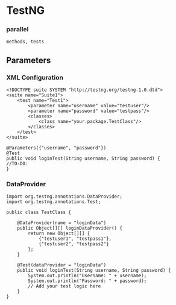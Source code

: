 # TestNG
### parallel
    methods, tests
## Parameters
### XML Configuration
    <!DOCTYPE suite SYSTEM "http://testng.org/testng-1.0.dtd">
    <suite name="Suite1">
        <test name="Test1">
            <parameter name="username" value="testuser"/>
            <parameter name="password" value="testpass"/>
            <classes>
                <class name="your.package.TestClass"/>
            </classes>
        </test>
    </suite>

    @Parameters({"username", "password"})
    @Test
    public void loginTest(String username, String password) {
    //TO-DO:
    }

### DataProvider
    import org.testng.annotations.DataProvider;
    import org.testng.annotations.Test;

    public class TestClass {
    
        @DataProvider(name = "loginData")
        public Object[][] loginDataProvider() {
            return new Object[][] {
                {"testuser1", "testpass1"},
                {"testuser2", "testpass2"}
            };
        }
    
        @Test(dataProvider = "loginData")
        public void loginTest(String username, String password) {
            System.out.println("Username: " + username);
            System.out.println("Password: " + password);
            // Add your test logic here
        }
    }

